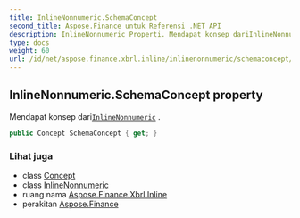 ```yaml
---
title: InlineNonnumeric.SchemaConcept
second_title: Aspose.Finance untuk Referensi .NET API
description: InlineNonnumeric Properti. Mendapat konsep dariInlineNonnumeric .
type: docs
weight: 60
url: /id/net/aspose.finance.xbrl.inline/inlinenonnumeric/schemaconcept/
---
```

## InlineNonnumeric.SchemaConcept property

Mendapat konsep dari[`InlineNonnumeric`](../) .

```csharp
public Concept SchemaConcept { get; }
```

### Lihat juga

* class [Concept](../../../aspose.finance.xbrl/concept/)
* class [InlineNonnumeric](../)
* ruang nama [Aspose.Finance.Xbrl.Inline](../../inlinenonnumeric/)
* perakitan [Aspose.Finance](../../../)


